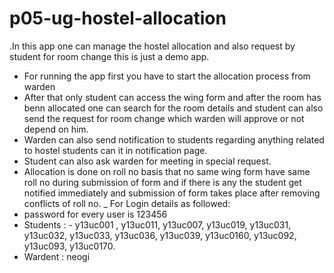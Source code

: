 # p05-ug-hostel-allocation
.In this app one can manage the hostel allocation and also request by student for room change this is just a demo app.

 
- For running the app first you have to start the allocation process from warden
- After that only student can access the wing form and after the room has benn allocated one can search for the room details and student can also send the request for room change which warden will approve or not depend on him.
- Warden can also send notification to students regarding anything related to hostel students can it in notification page.
- Student can also ask warden for meeting in special request.
- Allocation is done on roll no basis that no same wing form have same roll no during submission of form and if there is any the student get notified immediately and submission of form takes place after removing conflicts of roll no.
_ For Login details as followed:
- password for every user is 123456
- Students : - y13uc001 , y13uc011, y13uc007, y13uc019, y13uc031, y13uc032, y13uc033, y13uc036, y13uc039, y13uc0160, y13uc092, y13uc093, y13uc0170.
- Wardent : neogi










